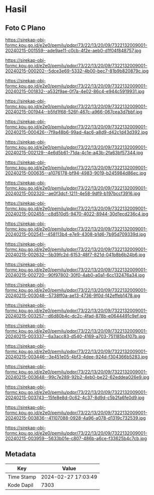 # Hasil

## Foto C Plano

https://sirekap-obj-formc.kpu.go.id/e2e0/pemilu/pdpr/73/22/13/20/09/7322132009001-20240215-001559--ade9ae11-c0cb-4f2e-aeb0-d1f04f848757.jpg

https://sirekap-obj-formc.kpu.go.id/e2e0/pemilu/pdpr/73/22/13/20/09/7322132009001-20240215-000202--5dce3e69-5332-4b00-bec7-81b9b820879c.jpg

https://sirekap-obj-formc.kpu.go.id/e2e0/pemilu/pdpr/73/22/13/20/09/7322132009001-20240215-001832--a532f9ae-0f7a-4e02-86c4-e944c5919931.jpg

https://sirekap-obj-formc.kpu.go.id/e2e0/pemilu/pdpr/73/22/13/20/09/7322132009001-20240215-001944--b5fd1f68-526f-467c-a966-067cea3d7bbf.jpg

https://sirekap-obj-formc.kpu.go.id/e2e0/pemilu/pdpr/73/22/13/20/09/7322132009001-20240215-000426--7f9a48b6-99ad-4ac6-a8d9-d42c1d43d392.jpg

https://sirekap-obj-formc.kpu.go.id/e2e0/pemilu/pdpr/73/22/13/20/09/7322132009001-20240215-002129--4e6d5b61-71da-4c1e-a43b-2fa63bf57344.jpg

https://sirekap-obj-formc.kpu.go.id/e2e0/pemilu/pdpr/73/22/13/20/09/7322132009001-20240215-000635--a1076178-bf94-4983-9019-b245984d86ec.jpg

https://sirekap-obj-formc.kpu.go.id/e2e0/pemilu/pdpr/73/22/13/20/09/7322132009001-20240215-002320--ae0f3dcf-1211-4e58-9df9-b197bccf3916.jpg

https://sirekap-obj-formc.kpu.go.id/e2e0/pemilu/pdpr/73/22/13/20/09/7322132009001-20240215-002455--c8d510d5-9470-4022-8944-30d1ecd236c4.jpg

https://sirekap-obj-formc.kpu.go.id/e2e0/pemilu/pdpr/73/22/13/20/09/7322132009001-20240215-002541--458113b4-e7e9-4308-b1d6-7b95d709339d.jpg

https://sirekap-obj-formc.kpu.go.id/e2e0/pemilu/pdpr/73/22/13/20/09/7322132009001-20240215-002632--5b39fc2d-6153-48f7-821d-041b8b6b24b6.jpg

https://sirekap-obj-formc.kpu.go.id/e2e0/pemilu/pdpr/73/22/13/20/09/7322132009001-20240215-002720--90f97802-30f0-4ab0-a0a1-6cc132476a34.jpg

https://sirekap-obj-formc.kpu.go.id/e2e0/pemilu/pdpr/73/22/13/20/09/7322132009001-20240215-003048--5738ff0a-ae13-4736-9f0d-f42effeb1478.jpg

https://sirekap-obj-formc.kpu.go.id/e2e0/pemilu/pdpr/73/22/13/20/09/7322132009001-20240215-003257--d6d80b4c-dc2c-4fad-878b-e0644491c9ef.jpg

https://sirekap-obj-formc.kpu.go.id/e2e0/pemilu/pdpr/73/22/13/20/09/7322132009001-20240215-003337--6a3acc83-d540-4169-a703-751185b4107b.jpg

https://sirekap-obj-formc.kpu.go.id/e2e0/pemilu/pdpr/73/22/13/20/09/7322132009001-20240215-003446--3e451e05-4bf3-4dee-924d-f304366b5283.jpg

https://sirekap-obj-formc.kpu.go.id/e2e0/pemilu/pdpr/73/22/13/20/09/7322132009001-20240215-003648--99c7e289-92b2-4eb0-be22-62eddea026e9.jpg

https://sirekap-obj-formc.kpu.go.id/e2e0/pemilu/pdpr/73/22/13/20/09/7322132009001-20240215-003743--15fe8e8d-0c62-4c37-8d9d-c5b2fa6fe0d9.jpg

https://sirekap-obj-formc.kpu.go.id/e2e0/pemilu/pdpr/73/22/13/20/09/7322132009001-20240215-003836--41107088-0928-4a96-a078-d1319c732539.jpg

https://sirekap-obj-formc.kpu.go.id/e2e0/pemilu/pdpr/73/22/13/20/09/7322132009001-20240215-003959--5633b01e-c807-486b-a6ce-f33625b4c7cb.jpg


## Metadata

| Key        | Value               |
| ---------- | ------------------- |
| Time Stamp | 2024-02-27 17:03:49 |
| Kode Dapil | 7303                |




